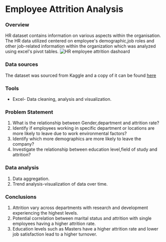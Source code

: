 # Employee Attrition Analysis

### Overview 

HR dataset contains information on various aspects within the organisation.
The HR data utilized centered on employee's demographic,job roles and other job-related information within the organization which was analyzed using excel's pivot tables. 
![HR employee attrition dashoard](https://github.com/user-attachments/assets/7d3760e2-8fbc-42ad-a15a-d0a587748998)

### Data sources
The dataset was sourced from Kaggle and a copy of it can be found [here](https://www.kaggle.com/datasets/pavansubhasht/ibm-hr-analytics-attrition-dataset?select=WA_Fn-UseC_-HR-Employee-Attrition.csv)

### Tools 
- Excel- Data cleaning, analysis and visualization.

### Problem Statement 
1. What is the relationship between Gender,department and attrition rate?
2. Identify if employees working in specific department or locations are more likely to leave due to work environmental factors?
3. Identify which more demographics are more likely to leave the company?
4. Investigate the relationship between education level,field of study and attrition?

### Data analysis
1. Data aggregation.
2. Trend analysis-visualization of data over time.

### Conclusions
1. Attrition vary across departments with research and development experiencing the highest levels.
2. Potential correlation between marital status and attrition with single employees having a higher attrition rate.
3. Education levels such as Masters have a higher attrition rate and lower job satisfaction lead to a higher turnover.


